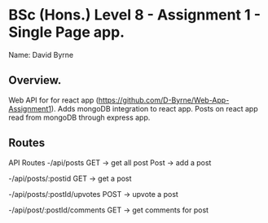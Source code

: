 # BSc (Hons.) Level 8 - Assignment 1 - Single Page app.

Name: David Byrne

## Overview.

Web API for for react app (https://github.com/D-Byrne/Web-App-Assignment1). Adds mongoDB integration to react app. Posts on react app read from mongoDB through express app.

## Routes

API Routes
-/api/posts
GET -> get all post
Post -> add a post

-/api/posts/:postid
GET -> get a post

-/api/posts/:postId/upvotes
POST -> upvote a post

-/api/post/:postId/comments
GET -> get comments for post